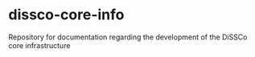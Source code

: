 # dissco-core-info
Repository for documentation regarding the development of the DiSSCo core infrastructure
